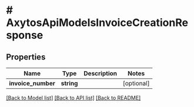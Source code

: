 # # AxytosApiModelsInvoiceCreationResponse

## Properties

Name | Type | Description | Notes
------------ | ------------- | ------------- | -------------
**invoice_number** | **string** |  | [optional]

[[Back to Model list]](../../README.md#models) [[Back to API list]](../../README.md#endpoints) [[Back to README]](../../README.md)
